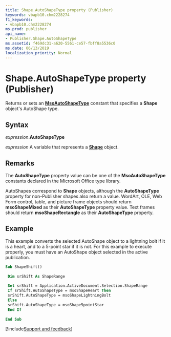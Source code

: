 ```yaml
---
title: Shape.AutoShapeType property (Publisher)
keywords: vbapb10.chm2228274
f1_keywords:
- vbapb10.chm2228274
ms.prod: publisher
api_name:
- Publisher.Shape.AutoShapeType
ms.assetid: f469dc31-a620-5561-ce57-fbff8a5536c0
ms.date: 06/13/2019
localization_priority: Normal
---
```



# Shape.AutoShapeType property (Publisher)

Returns or sets an **[MsoAutoShapeType](Office.MsoAutoShapeType.md)** constant that specifies a **Shape** object's AutoShape type.


## Syntax

_expression_.**AutoShapeType**

_expression_ A variable that represents a **[Shape](Publisher.Shape.md)** object.


## Remarks

The **AutoShapeType** property value can be one of the **MsoAutoShapeType** constants declared in the Microsoft Office type library.

AutoShapes correspond to **Shape** objects, although the **AutoShapeType** property for non-Publisher shapes also return a value. WordArt, OLE, Web Form control, table, and picture frame objects should return **msoShapeMixed** as their **AutoShapeType** property value. Text frames should return **msoShapeRectangle** as their **AutoShapeType** property.


## Example

This example converts the selected AutoShape object to a lightning bolt if it is a heart, and to a 5-point star if it is not. For this example to execute properly, you must have an AutoShape object selected in the active publication.

```vb
Sub ShapeShift() 
 
 Dim srShift As ShapeRange 
 
 Set srShift = Application.ActiveDocument.Selection.ShapeRange 
 If srShift.AutoShapeType = msoShapeHeart Then 
 srShift.AutoShapeType = msoShapeLightningBolt 
 Else 
 srShift.AutoShapeType = msoShape5pointStar 
 End If 
 
End Sub
```

[!include[Support and feedback](~/includes/feedback-boilerplate.md)]